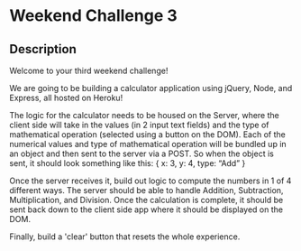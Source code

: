 Weekend Challenge 3
====================

Description
------------

Welcome to your third weekend challenge!

We are going to be building a calculator application using jQuery, Node, and Express, all hosted on Heroku!

The logic for the calculator needs to be housed on the Server, where the client side will take in the values (in 2 input text fields) and the type of mathematical operation (selected using a button on the DOM). Each of the numerical values and type of mathematical operation will be bundled up in an object and then sent to the server via a POST. So when the object is sent, it should look something like this: { x: 3, y: 4, type: “Add” }

Once the server receives it, build out logic to compute the numbers in 1 of 4 different ways. The server should be able to handle Addition, Subtraction, Multiplication, and Division. Once the calculation is complete, it should be sent back down to the client side app where it should be displayed on the DOM.

Finally, build a 'clear' button that resets the whole experience.
